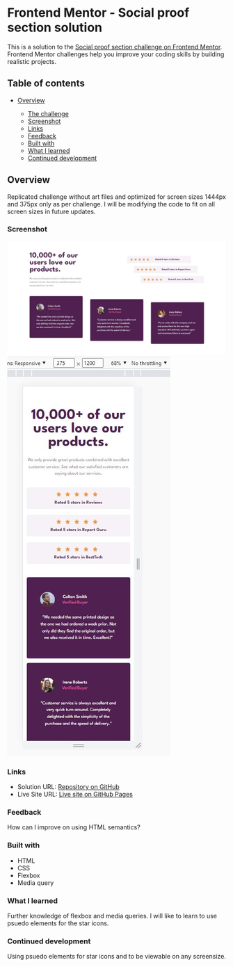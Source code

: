 # Frontend Mentor - Social proof section solution

This is a solution to the [Social proof section challenge on Frontend Mentor](https://www.frontendmentor.io/challenges/social-proof-section-6e0qTv_bA). Frontend Mentor challenges help you improve your coding skills by building realistic projects.

## Table of contents

- [Overview](#overview)

  - [The challenge](#the-challenge)
  - [Screenshot](#screenshot)
  - [Links](#Links)
  - [Feedback](#Feedback)
  - [Built with](#built-with)
  - [What I learned](#what-i-learned)
  - [Continued development](#continued-development)

## Overview

Replicated challenge without art files and optimized for screen sizes 1444px and 375px only as per challenge. I will be modifying the code to
fit on all screen sizes in future updates.

### Screenshot

![](./desktopscreenshot.JPG)
![](./mobilescreenshot.JPG)

### Links

- Solution URL: [Repository on GitHub](https://github.com/Roneeey/NFTCardPre)
- Live Site URL: [Live site on GitHub Pages](https://roneeey.github.io/NFTCardPre/)

### Feedback

How can I improve on using HTML semantics?

### Built with

- HTML
- CSS
- Flexbox
- Media query

### What I learned

Further knowledge of flexbox and media queries. I will like to learn to use psuedo elements for the star icons.

### Continued development

Using psuedo elements for star icons and to be viewable on any screensize.
